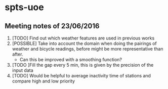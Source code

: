 # spts-uoe

## Meeting notes of 23/06/2016

1. [TODO] Find out which weather features are used in previous works
2. [POSSIBLE] Take into account the domain when doing the pairings of weather and bicycle readings, before might be more representative than after.
	* Can this be improved with a smoothing function?
3. [TODO ]Fill the gap every 5 min, this is given by the precision of the input data
4. [TODO] Would be helpful to average inactivity time of stations and compare high and low priority
